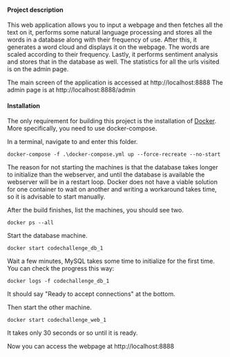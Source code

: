 
#### Project description

This web application allows you to input a webpage and then fetches all the text on it, performs some natural language processing and stores all the words in a database along with their frequency of use.
After this, it generates a word cloud and displays it on the webpage. The words are scaled according to their frequency.
Lastly, it performs sentiment analysis and stores that in the database as well.
The statistics for all the urls visited is on the admin page.

The main screen of the application is accessed at http://localhost:8888
The admin page is at http://localhost:8888/admin

#### Installation

The only requirement for building this project is the installation of [Docker](https://www.docker.com/community-edition#/download "Docker").
More specifically, you need to use docker-compose.

In a terminal, navigate to and enter this folder.

```console
docker-compose -f .\docker-compose.yml up --force-recreate --no-start
```
The reason for not starting the machines is that the database takes longer to initialize than the webserver, and until the database is available the webserver will be in a restart loop. Docker does not have a viable solution for one container to wait on another and writing a workaround takes time, so it is advisable to start manually.

After the build finishes, list the machines, you should see two.
```console
docker ps --all
```

Start the database machine.
```console
docker start codechallenge_db_1
```

Wait a few  minutes, MySQL takes some time to initialize for the first time.
You can check the progress this way:
```console
docker logs -f codechallenge_db_1
```
It should say "Ready to accept connections" at the bottom.

Then start the other machine.
```console
docker start codechallenge_web_1
```
It takes only 30 seconds or so until it is ready.

Now you can access the webpage at http://localhost:8888
